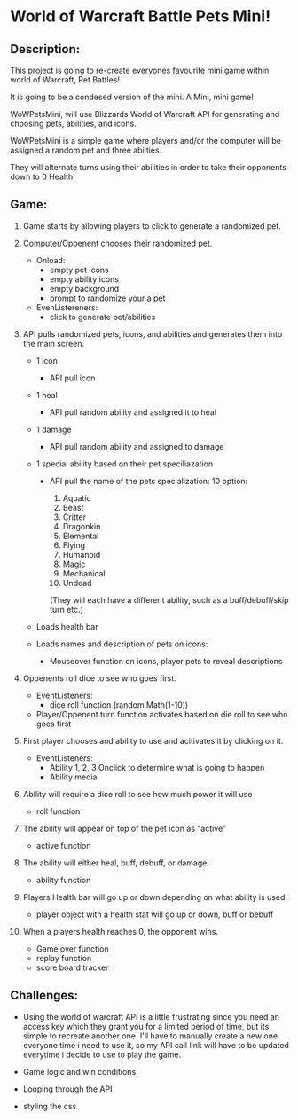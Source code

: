 
# World of Warcraft Battle Pets Mini!

## Description:

This project is going to re-create everyones favourite mini game within world of Warcraft, Pet Battles! 

It is going to be a condesed version of the mini. A Mini, mini game!

WoWPetsMini, will use Blizzards World of Warcraft API for generating and choosing pets, abilities, and icons.

WoWPetsMini is a simple game where players and/or the computer will be assigned a random pet and three abilties. 

They will alternate turns using their abilities in order to take their opponents down to 0 Health.

## Game: 
1. Game starts by allowing players to click to generate a randomized pet.

2. Computer/Oppenent chooses their randomized pet.
    - Onload:
        - empty pet icons
        - empty ability icons
        - empty background
        - prompt to randomize your a pet
    - EvenListereners:
        - click to generate pet/abilities

3. API pulls randomized pets, icons, and abilities and generates them into the main screen.
    - 1 icon 
        - API pull icon
    - 1 heal 
        - API pull random ability and assigned it to heal
    - 1 damage
        - API pull random ability and assigned to damage
    - 1 special ability based on their pet speciliazation
        - API pull the name of the pets specialization: 10 option:
            1. Aquatic
            2. Beast 
            3. Critter
            4. Dragonkin
            5. Elemental
            6. Flying
            7. Humanoid
            8. Magic
            9. Mechanical 
            10. Undead
             
            (They will each have a different ability, such as a buff/debuff/skip turn etc.)

    - Loads health bar
    - Loads names and description of pets on icons:
        - Mouseover function on icons, player pets to reveal descriptions

4. Oppenents roll dice to see who goes first.
    - EventListeners: 
        - dice roll function (random Math(1-10))
    - Player/Oppenent turn function activates based on die roll to see who goes first

5. First player chooses and ability to use and acitivates it by clicking on it.
    - EventListeners: 
        - Ability 1, 2, 3 Onclick to determine what is going to happen
        - Ability media 
6. Ability will require a dice roll to see how much power it will use
    - roll function
7. The ability will appear on top of the pet icon as "active"
    - active function
8. The ability will either heal, buff, debuff, or damage.
    - ability function 
9. Players Health bar will go up or down depending on what ability is used.
    - player object with a health stat will go up or down, buff or bebuff
10. When a players health reaches 0, the opponent wins.
    - Game over function
    - replay function 
    - score board tracker


## Challenges:

- Using the world of warcraft API is a little frustrating since you need an access key which they grant you for a limited period of time, but its simple to recreate another one. I'll have to manually create a new one everyone time i need to use it, so my API call link will have to be updated everytime i decide to use to play the game.

- Game logic and win conditions 

- Looping through the API 

- styling the css 
